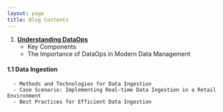 ```yaml
---
layout: page
title: Blog Contents
---
```

1. [**Understanding DataOps**](https://sagars19.github.io/UDO_post_v1.html)
   - Key Components
   - The Importance of DataOps in Modern Data Management


  #### 1.1 Data Ingestion
      - Methods and Technologies for Data Ingestion
      - Case Scenario: Implementing Real-time Data Ingestion in a Retail Environment
      - Best Practices for Efficient Data Ingestion

     

